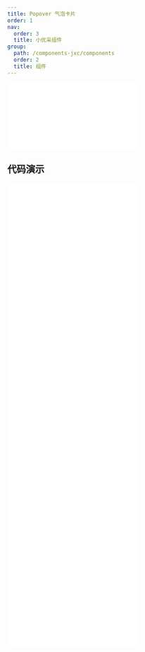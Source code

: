 ```yaml
---
title: Popover 气泡卡片
order: 1
nav:
  order: 3
  title: 小优采组件
group:
  path: /components-jxc/components
  order: 2
  title: 组件
---
```


<div>
<embed src="@docs-common/popover/index.md"></embed>
</div>
        
## 代码演示

<Row gutter=8>

  <Col span=12>
    
  <div class="code-box"><embed src="@abiz-rc-jxc/popover/demo/arrow-point-at-center-popover-jxc.md"></embed></div>
          
  <div class="code-box"><embed src="@abiz-rc-jxc/popover/demo/control-popover-jxc.md"></embed></div>
          
  <div class="code-box"><embed src="@abiz-rc-jxc/popover/demo/placement-popover-jxc.md"></embed></div>
          
  </Col>
          
  <Col span=12>
    
  <div class="code-box"><embed src="@abiz-rc-jxc/popover/demo/basic-popover-jxc.md"></embed></div>
          
  <div class="code-box"><embed src="@abiz-rc-jxc/popover/demo/hover-with-click-popover-jxc.md"></embed></div>
          
  <div class="code-box"><embed src="@abiz-rc-jxc/popover/demo/triggerType-popover-jxc.md"></embed></div>
          
  </Col>
          
</Row>
        
<div><embed src="@docs-common/popover/index-api.md"></embed><div>
        